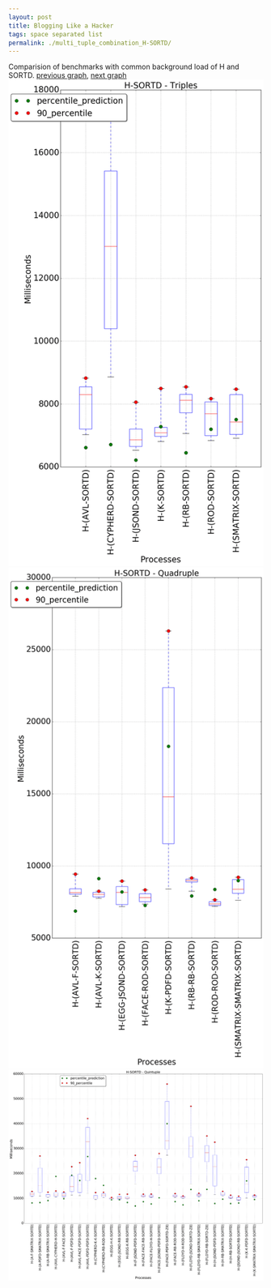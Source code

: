 ```yaml
---
layout: post
title: Blogging Like a Hacker
tags: space separated list
permalink: ./multi_tuple_combination_H-SORTD/
---
```


Comparision of benchmarks with common background load of H and SORTD.
[previous graph](./multi_tuple_combination_H-SMATRIX/), [next graph](./multi_tuple_combination_H-ZB/)
<img src="./images/triple/H/H-SORTD_box.png" alt="graph figure"><img src="./images/quadruple/H/H-SORTD_box.png" alt="graph figure"><img src="./images/quintuple/H/H-SORTD_box.png" alt="graph figure">